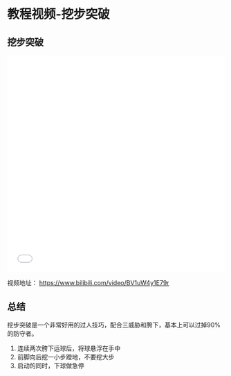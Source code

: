 # 教程视频-挖步突破

## 挖步突破

<iframe height="500" width="100%" src="//player.bilibili.com/player.html?aid=944358415&bvid=BV1uW4y1E79r&cid=869979688&page=1" scrolling="no" border="0" frameborder="no" framespacing="0" allowfullscreen="true"> </iframe>

视频地址： https://www.bilibili.com/video/BV1uW4y1E79r

## 总结

挖步突破是一个非常好用的过人技巧，配合三威胁和胯下，基本上可以过掉90%的防守者。

1. 连续两次胯下运球后，将球悬浮在手中
2. 前脚向后挖一小步蹬地，不要挖大步
3. 启动的同时，下球做急停
